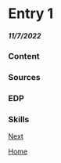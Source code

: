 # Entry 1
##### 11/7/2022

### Content


### Sources



### EDP



### Skills

[Next](entry02.md)

[Home](../README.md)
